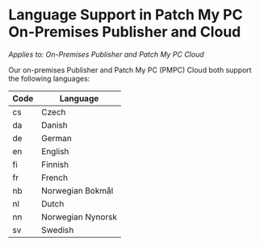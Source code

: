 # Language Support in Patch My PC On-Premises Publisher and Cloud

_Applies to: On-Premises Publisher and Patch My PC Cloud_

Our on-premises Publisher and Patch My PC (PMPC) Cloud both support the following languages:

| Code | Language          |
| ---- | ----------------- |
| cs   | Czech             |
| da   | Danish            |
| de   | German            |
| en   | English           |
| fi   | Finnish           |
| fr   | French            |
| nb   | Norwegian Bokmål  |
| nl   | Dutch             |
| nn   | Norwegian Nynorsk |
| sv   | Swedish           |
